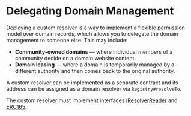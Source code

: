 # Delegating Domain Management

Deploying a custom resolver is a way to implement a flexible permission model over domain records, which allows you to delegate the domain management to someone else. This may include:

* **Community-owned domains** — where individual members of a community decide on a domain website content.
* **Domain leasing** — where a domain is temporarily managed by a different authority and then comes back to the original authority.

A custom resolver can be implemented as a separate contract and its address can be assigned as a domain resolver via `Registry#resolveTo`.

The custom resolver must implement interfaces [IResolverReader](https://github.com/unstoppabledomains/dot-crypto/blob/master/contracts/IResolverReader.sol) and [ERC165](https://github.com/ethereum/EIPs/blob/master/EIPS/eip-165.md).

